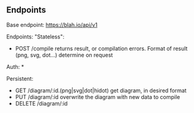 Endpoints
---------
Base endpoint: https://blah.io/api/v1

Endpoints:
"Stateless":
* POST /compile  returns result, or compilation errors. Format of result (png, svg, dot...) determine on request


Auth:
* 

Persistent:
* GET /diagram/:id.(png|svg|dot|hidot)  get diagram, in desired format
* PUT /diagram/:id  overwrite the diagram with new data to compile
* DELETE /diagram/:id
